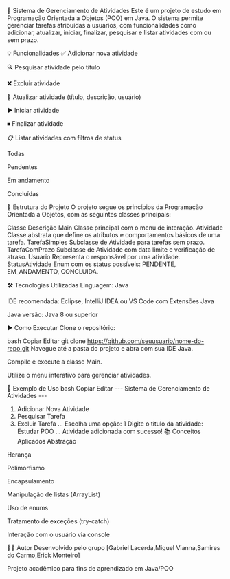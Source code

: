 📌 Sistema de Gerenciamento de Atividades
Este é um projeto de estudo em Programação Orientada a Objetos (POO) em Java. O sistema permite gerenciar tarefas atribuídas a usuários, com funcionalidades como adicionar, atualizar, iniciar, finalizar, pesquisar e listar atividades com ou sem prazo.

💡 Funcionalidades
✅ Adicionar nova atividade

🔍 Pesquisar atividade pelo título

❌ Excluir atividade

🔄 Atualizar atividade (título, descrição, usuário)

▶️ Iniciar atividade

⏹ Finalizar atividade

📋 Listar atividades com filtros de status

Todas

Pendentes

Em andamento

Concluídas

🧱 Estrutura do Projeto
O projeto segue os princípios da Programação Orientada a Objetos, com as seguintes classes principais:

Classe	Descrição
Main	Classe principal com o menu de interação.
Atividade	Classe abstrata que define os atributos e comportamentos básicos de uma tarefa.
TarefaSimples	Subclasse de Atividade para tarefas sem prazo.
TarefaComPrazo	Subclasse de Atividade com data limite e verificação de atraso.
Usuario	Representa o responsável por uma atividade.
StatusAtividade	Enum com os status possíveis: PENDENTE, EM_ANDAMENTO, CONCLUIDA.

🛠️ Tecnologias Utilizadas
Linguagem: Java

IDE recomendada: Eclipse, IntelliJ IDEA ou VS Code com Extensões Java

Java versão: Java 8 ou superior

▶️ Como Executar
Clone o repositório:

bash
Copiar
Editar
git clone https://github.com/seuusuario/nome-do-repo.git
Navegue até a pasta do projeto e abra com sua IDE Java.

Compile e execute a classe Main.

Utilize o menu interativo para gerenciar atividades.

📌 Exemplo de Uso
bash
Copiar
Editar
--- Sistema de Gerenciamento de Atividades ---
1. Adicionar Nova Atividade
2. Pesquisar Tarefa
3. Excluir Tarefa
...
Escolha uma opção: 1
Digite o título da atividade: Estudar POO
...
Atividade adicionada com sucesso!
📚 Conceitos Aplicados
Abstração

Herança

Polimorfismo

Encapsulamento

Manipulação de listas (ArrayList)

Uso de enums

Tratamento de exceções (try-catch)

Interação com o usuário via console

👨‍💻 Autor
Desenvolvido pelo grupo [Gabriel Lacerda,Miguel Vianna,Samires do Carmo,Erick Monteiro]

Projeto acadêmico para fins de aprendizado em Java/POO
